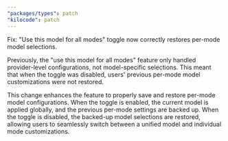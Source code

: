 ```yaml
---
"packages/types": patch
"kilocode": patch
---
```


Fix: "Use this model for all modes" toggle now correctly restores per-mode model selections.

Previously, the "use this model for all modes" feature only handled provider-level configurations, not model-specific selections. This meant that when the toggle was disabled, users' previous per-mode model customizations were not restored.

This change enhances the feature to properly save and restore per-mode model configurations. When the toggle is enabled, the current model is applied globally, and the previous per-mode settings are backed up. When the toggle is disabled, the backed-up model selections are restored, allowing users to seamlessly switch between a unified model and individual mode customizations.
